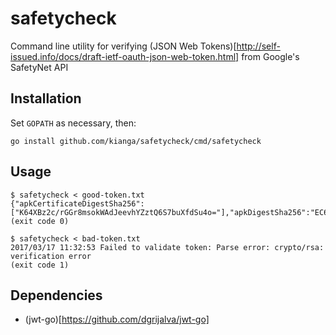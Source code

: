 # safetycheck

Command line utility for verifying (JSON Web Tokens)[http://self-issued.info/docs/draft-ietf-oauth-json-web-token.html] from Google's SafetyNet API

## Installation

Set `GOPATH` as necessary, then:

```
go install github.com/kianga/safetycheck/cmd/safetycheck
```

## Usage

```
$ safetycheck < good-token.txt
{"apkCertificateDigestSha256":["K64XBz2c/rGGr8msokWAdJeevhYZztQ6S7buXfdSu4o="],"apkDigestSha256":"EC6DSwK8ODHyAc6uRpLf0QqBZkHpW7pOyJP+aVeMyv4=","apkPackageName":"com.example.package","basicIntegrity":true,"ctsProfileMatch":true,"extension":"CQHxcA1H0//M","nonce":"DMnSi/ya8fM0PLslPaHTZg==","timestampMs":1489726139356}
(exit code 0)

$ safetycheck < bad-token.txt
2017/03/17 11:32:53 Failed to validate token: Parse error: crypto/rsa: verification error
(exit code 1)
```

## Dependencies

* (jwt-go)[https://github.com/dgrijalva/jwt-go]
